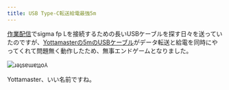 ```yaml
---
title: USB Type-C転送給電最強5m
---
```

[作業配信](https://www.youtube.com/c/r7kamura)でsigma fp Lを接続するための長いUSBケーブルを探す日々を送っていたのですが、[Yottamasterの5mのUSBケーブル](https://www.amazon.co.jp/dp/B09Y1BY75P)がデータ転送と給電を同時にやってくれて問題無く動作したため、無事エンドゲームとなりました。

![](https://lh6.googleusercontent.com/EM05HN1TYRKbq2G6jOenxeMgmSu2lKiWiCC5FIpjeYynsnILoR6VjCsy-w8NSGtjGjMaLt2RFHa2PGONHqPTsh89hJiA7pD4FsPmid3xsWozcMbN7ox1BDWIQKurQ2_jHlRaDe-7Q1VD3_I1CsQMUwngsO-2awiI2ZIPH8eFoMUXNhvVjCsfX_GXgQ "ɹǝʇsɐɯɐʇʇo⅄")

Yottamaster、いい名前ですね。
